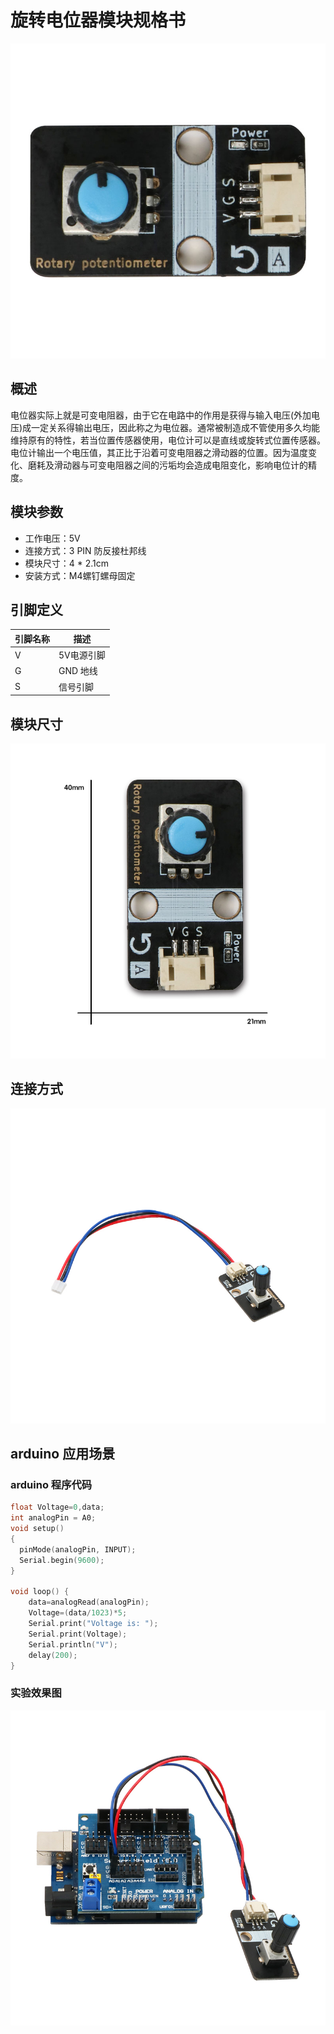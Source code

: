 # 旋转电位器模块规格书

![141](旋转电位器模块图片\141.jpg)

## 概述

 电位器实际上就是可变电阻器，由于它在电路中的作用是获得与输入电压(外加电压)成一定关系得输出电压，因此称之为电位器。通常被制造成不管使用多久均能维持原有的特性，若当位置传感器使用，电位计可以是直线或旋转式位置传感器。电位计输出一个电压值，其正比于沿着可变电阻器之滑动器的位置。因为温度变化、磨耗及滑动器与可变电阻器之间的污垢均会造成电阻变化，影响电位计的精度。 

## 模块参数

* 工作电压：5V
* 连接方式：3 PIN 防反接杜邦线
* 模块尺寸：4 * 2.1cm
* 安装方式：M4螺钉螺母固定

## 引脚定义

| 引脚名称| 描述 |
|---- |----|
| V | 5V电源引脚 |
| G | GND 地线 |
| S | 信号引脚 |

## 模块尺寸

![05](旋转电位器模块图片\05.jpg)

## 连接方式

![01](旋转电位器模块图片\01.jpg)


##  arduino 应用场景

### arduino 程序代码

```c++
float Voltage=0,data;
int analogPin = A0;
void setup()
{
  pinMode(analogPin, INPUT);
  Serial.begin(9600);
}

void loop() {
    data=analogRead(analogPin);
    Voltage=(data/1023)*5;
    Serial.print("Voltage is: ");
    Serial.print(Voltage);
    Serial.println("V");
    delay(200);
}
```

### 实验效果图



![03](旋转电位器模块图片\03.jpg)